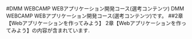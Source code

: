 #DMM WEBCAMP WEBアプリケーション開発コース(選考コンテンツ)
DMM WEBCAMP WEBアプリケーション開発コース(選考コンテンツ)です。
##2章【Webアプリケーションを作ってみよう】
2章【Webアプリケーションを作ってみよう】の内容が含まれています.
